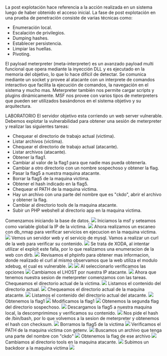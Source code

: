 La post explotación hace referencia a la acción realizada en un sistema luego de haber obtenido el acceso inicial.
La fase de post explotación en una prueba de penetración consiste de varias técnicas como:
- Enumeración local.
- Escalación de privilegios.
- Dumping hashes.
- Establecer persistencia.
- Limpiar las huellas.
- Pivoting.

El payload meterpreter (meta-interpreter) es un avanzado payload multi funcional que opera mediante la inyección DLL y es ejecutado en la memoria del objetivo, lo que lo hace difícil de detectar.
Se comunica mediante un socket y provee al atacante con un interprete de comandos interactivo que facilita la ejecución de comandos, la navegación en el sistema y mucho mas.
Meterpreter también nos permite cargar scripts y plugins dinámicamente.
MSF nos provee con varios tipos de meterpreters que pueden ser utilizados basándonos en el sistema objetivo y su arquitectura.

LABORATORIO
El servidor objetivo esta corriendo un web server vulnerable. Debemos explotar la vulnerabilidad para obtener una sesión de meterpreter y realizar las siguientes tareas:
- Chequear el directorio de trabajo actual (victima).
- Listar archivos (victima).
- Chequear el directorio de trabajo actual (atacante).
- Listar archivos (atacante).
- Obtener la flag1.
- Cambiar al valor de la flag1 para que nadie mas pueda obtenerla.
- Cambiar a otro directorio con un nombre sospechoso y obtener la flag.
- Pasar la flag5 a nuestra maquina atacante.
- Borrar la flag5 de la maquina victima.
- Obtener el hash indicado en la flag5.
- Chequear el PATH de la maquina victima.
- Hay un archivo con una parte del nombre que es "ckdo", abrir el archivo y obtener la flag.
- Cambiar al directorio tools de la maquina atacante.
- Subir un PHP webshell al directorio app en la maquina victima.


Comenzamos iniciando la base de datos.
![](../../Images/Pasted%20image%2020240212200834.png)
Iniciamos la msf y seteamos como variable global la IP de la victima.
![](../../Images/Pasted%20image%2020240212200938.png)
Ahora realizamos un escaneo con db_nmap para verificar servicios en ejecucion en la maquina victima.
![](../../Images/Pasted%20image%2020240212201050.png)
Vemos un servidor web y el servicio de mysql.
Vamos a realizar un curl de la web para verificar su contenido.
![](../../Images/Pasted%20image%2020240212201203.png)
Se trata de XODA, al intentar utilizar el exploit este falla, por lo que realizamos una enumeracion de la web con dirb.
![](../../Images/Pasted%20image%2020240212201615.png)
Revisamos el phpinfo para obtener mas informacion, donde realizado el curl al mismo observamos que la web utiliza el modulo xdebug, el cual es vulnerable.
![](../../Images/Pasted%20image%2020240212201752.png)
![](../../Images/Pasted%20image%2020240212201811.png)
Al seleccionarlo verificamos las opciones
![](../../Images/Pasted%20image%2020240212201936.png)
Cambiamos el LHOST por nuestra IP atacante.
![](../../Images/Pasted%20image%2020240212202047.png)
Ahora que tenemos nuestra sesion de meterpreter comenzamos con las tareas.
Chequeamos el directorio actual de la victima.
![](../../Images/Pasted%20image%2020240212202129.png)
Listamos el contenido del directorio actual.
![](../../Images/Pasted%20image%2020240212202153.png)
Chequeamos el directorio actual de la maquina atacante.
![](../../Images/Pasted%20image%2020240212202217.png)
Listamos el contenido del directorio actual del atacante.
![](../../Images/Pasted%20image%2020240212202241.png)
Obtenemos la flag1
![](../../Images/Pasted%20image%2020240212202312.png)
Modificamos la flag1
![](../../Images/Pasted%20image%2020240212202453.png)
Obtenemos la segunda flag del directorio sospechoso.
![](../../Images/Pasted%20image%2020240212202553.png)
Descargamos la flag5 a nuestra maquina local, la descomprimimos y verificamos su contenido.
![](../../Images/Pasted%20image%2020240212202919.png)
Nos pide el hash de /bin/bash, por lo que volvemos a la sesion de meterpreter y obtenemos el hash con checksum.
![](../../Images/Pasted%20image%2020240212203008.png)
Borramos la flag5 de la victima
![](../../Images/Tryhackme/Pasted%20image%2020240212203053.png)
Verificamos el PATH de la maquina victima con getenv.
![](../../Images/Pasted%20image%2020240212203139.png)
Buscamos un archivo que tenga una parte del nombre con "ckdo"
![](../../Images/Pasted%20image%2020240212203359.png)
Obtenemos la flag de ese archivo
![](../../Images/Pasted%20image%2020240212203447.png)
Cambiamos al directorio tools en la maquina atacante.
![](../../Images/Pasted%20image%2020240212203517.png)
Subimos un backdoor a la maquina victima
![](../../Images/Pasted%20image%2020240212203651.png)

